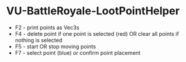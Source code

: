 # VU-BattleRoyale-LootPointHelper

- F2 - print points as Vec3s
- F4 - delete point if one point is selected (red) OR clear all points if nothing is selected
- F5 - start OR stop moving points
- F7 - select point (blue) or confirm point placement
